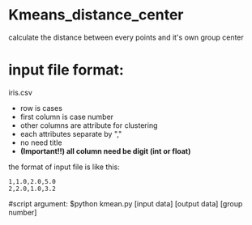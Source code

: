 Kmeans_distance_center
======================

calculate the distance between every points and it's own group center 

# input file format:
iris.csv
  - row is cases
  - first column is case number
  - other columns are attribute for clustering 
  - each attributes separate by ","
  - no need title
  - **(Important!!) all column need be digit (int or float)**

the format of input file is like this:

```
1,1.0,2.0,5.0
2,2.0,1.0,3.2
```

#script argument:
$python kmean.py [input data] [output data] [group number]
